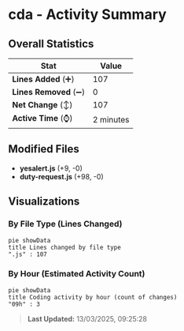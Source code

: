 # cda - Activity Summary 

## Overall Statistics

| Stat                   | Value                                                             |
| ---------------------- | ----------------------------------------------------------------- |
| **Lines Added** (➕)   | 107                                          |
| **Lines Removed** (➖) | 0                                        |
| **Net Change** (↕)    | 107                |
| **Active Time** (⌚)   | 2 minutes |


## Modified Files
- **yesalert.js** (+9, -0)
- **duty-request.js** (+98, -0)

## Visualizations

### By File Type (Lines Changed)

```mermaid
pie showData
title Lines changed by file type
".js" : 107
```

### By Hour (Estimated Activity Count)

```mermaid
pie showData
title Coding activity by hour (count of changes)
"09h" : 3
```


> **Last Updated:** 13/03/2025, 09:25:28